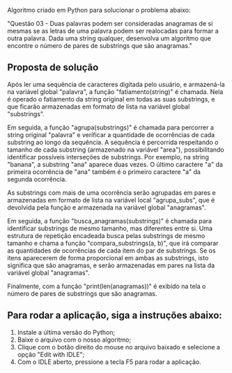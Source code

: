 Algoritmo criado em Python para solucionar o problema abaixo:

"Questão 03 - Duas palavras podem ser consideradas anagramas de si mesmas se as letras de uma palavra podem ser realocadas para formar a outra palavra. Dada uma string qualquer, desenvolva um algoritmo que encontre o número de pares de substrings que são anagramas."


<h2>Proposta de solução</h2>

Após ler uma sequência de caracteres digitada pelo usuário, e armazená-la na variável global "palavra", a função "fatiamento(string)" é chamada. Nela é operado o fatiamento da string original em todas as suas substrings, e que ficarão armazenadas em formato de lista na variável global "substrings".

 Em seguida, a função "agrupa(substrings)" é chamada para percorrer a string original "palavra" e verificar a quantidade de ocorrências de cada substring ao longo da sequência. A sequência é percorrida respeitando o tamanho de cada substring (armazenado na variável "area"), possibilitando identificar possíveis interseções de substrings. Por exemplo, na string "banana", a substring "ana" aparece duas vezes. O último caractere "a" da primeira ocorrência de "ana" também é o primeiro caractere "a" da segunda ocorrência.
 
 As substrings com mais de uma ocorrência serão agrupadas em pares e armazenadas em formato de lista na variável local "agrupa_subs", que é devolvida pela função e armazenada na variável global "anagramas".
 
 Em seguida, a função "busca_anagramas(substrings)" é chamada para identificar substrings de mesmo tamanho, mas diferentes entre si. Uma estrutura de repetição encadeada busca pelas substrings de mesmo tamanho e chama a função "compara_substrings(a, b)", que irá comparar as quantidades de ocorrências de cada item do par de substrings. Se os itens aparecerem de forma proporcional em ambas as substrings, isto significa que são anagramas, e serão armazenadas em pares na lista da variável global "anagramas".

 Finalmente, com a função "print(len(anagramas))" é exibido na tela o número de pares de substrings que são anagramas.


<h2>Para rodar a aplicação, siga a instruções abaixo:</h2>
<ol>
    <li>Instale a última versão do Python;</li>
    <li>Baixe o arquivo com o nosso algoritmo;</li>
    <li>Clique com o botão direito do mouse no arquivo baixado e selecione a opção "Edit with IDLE";</li>
    <li>Com o IDLE aberto, pressione a tecla F5 para rodar a aplicação.</li>
</ol>
